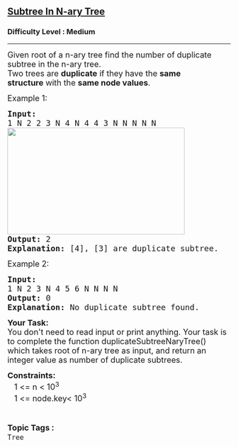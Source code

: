 <h2><a href="https://practice.geeksforgeeks.org/problems/079dee7e7db7a784ed73f604e3cf1712432edf79/1">Subtree In N-ary Tree</a></h2><h3>Difficulty Level : Medium</h3><hr><div class="problems_problem_content__Xm_eO"><p><span style="font-size:18px">Given root of a&nbsp;n-ary tree find the number of duplicate subtree in the&nbsp;n-ary tree.<br>
Two trees are&nbsp;<strong>duplicate</strong>&nbsp;if they have the&nbsp;<strong>same structure</strong>&nbsp;with the&nbsp;<strong>same node values</strong>.</span></p>

<p><span style="font-size:18px">Example 1:</span></p>

<pre><span style="font-size:18px"><strong>Input:</strong>
1 N 2 2 3 N 4 N 4 4 3 N N N N N
<img alt="" src="https://media.geeksforgeeks.org/img-practice/n-ary-1-1668854978.PNG" style="height:241px; width:400px">
<strong>Output:</strong> 2
<strong>Explanation:</strong> [4], [3] are duplicate subtree.</span>
</pre>

<p><span style="font-size:18px">Example 2:</span></p>

<pre><strong><span style="font-size:18px">Input:
</span></strong><span style="font-size:18px">1 N 2 3 N 4 5 6 N N N N
<img alt="" src="https://media.geeksforgeeks.org/img-practice/Duplicaten-arytree-1-1668674633.png">
<strong>Output:</strong> 0
<strong>Explanation:</strong> No duplicate subtree found.</span>
</pre>

<p><span style="font-size:18px"><strong>Your Task:</strong><br>
You don't need to read input or print anything. Your task is to complete the function duplicateSubtreeNaryTree</span><span style="font-size:18px">() which takes root of n-ary tree as input, and return an integer value as number of duplicate subtrees.</span></p>

<p><span style="font-size:18px"><strong>Constraints:</strong><br>
&nbsp;&nbsp;&nbsp;1 &lt;= n &lt;&nbsp;10<sup>3</sup><br>
&nbsp;&nbsp;&nbsp;1 &lt;= node.key&lt;&nbsp;10<sup>3</sup></span></p>
</div><br><p><span style=font-size:18px><strong>Topic Tags : </strong><br><code>Tree</code>&nbsp;